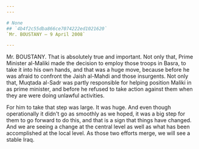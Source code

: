 ```yaml
---
---

# None
## `4b4f2c55dba866ce7074222ed1021620`
`Mr. BOUSTANY — 9 April 2008`

---
```



Mr. BOUSTANY. That is absolutely true and important. Not only that, 
Prime Minister al-Maliki made the decision to employ those troops in 
Basra, to take it into his own hands, and that was a huge move, because 
before he was afraid to confront the Jaish al-Mahdi and those 
insurgents. Not only that, Muqtada al-Sadr was partly responsible for 
helping position Maliki in as prime minister, and before he refused to 
take action against them when they are were doing unlawful activities.

For him to take that step was large. It was huge. And even though 
operationally it didn't go as smoothly as we hoped, it was a big step 
for them to go forward to do this, and that is a sign that things have 
changed. And we are seeing a change at the central level as well as 
what has been accomplished at the local level. As those two efforts 
merge, we will see a stable Iraq.


